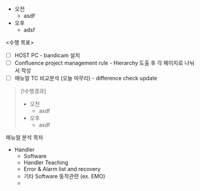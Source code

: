 - 오전
	- asdf
- 오후
	- adsf

<수행 목표>
- [ ] HOST PC - bandicam 설치
- [ ] Confluence project management rule - Hierarchy 도출 후 각 페이지로 나눠서 작성
- [ ] 매뉴얼 TC 비교분석 (오늘 마무리) - difference check update

>[!수행경과]
>- 오전
>	- asdf
>- 오후
>	- asdf

매뉴얼 분석 목차
- Handler
	- Software
	- Handler Teaching
	- Error & Alarm list and recovery
	- 기타 Software 동작관련 (ex. EMO)
	- 